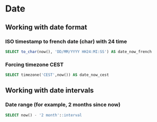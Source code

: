 # Date

## Working with date format

### ISO timestamp to french date (char) with 24 time

```sql
SELECT to_char(now(), 'DD/MM/YYYY HH24:MI:SS') AS date_now_french
```

### Forcing timezone CEST

```sql
SELECT timezone('CEST',now()) AS date_now_cest
```

## Working with date intervals

### Date range (for example, 2 months since now)


```sql
SELECT now() - '2 month'::interval
```
